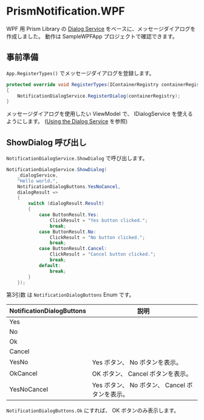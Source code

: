 # PrismNotification.WPF

WPF 用 Prism Library の [Dialog Service](https://prismlibrary.com/docs/wpf/dialog-service.html) をベースに、メッセージダイアログを作成しました。
動作は SampleWPFApp プロジェクトで確認できます。

## 事前準備

`App.RegisterTypes()` でメッセージダイアログを登録します。

```cs
protected override void RegisterTypes(IContainerRegistry containerRegistry)
{
    NotificationDialogService.RegisterDialog(containerRegistry);
}
```

メッセージダイアログを使用したい ViewModel で、 IDialogService を使えるようにします。
([Using the Dialog Service](https://prismlibrary.com/docs/wpf/dialog-service.html#using-the-dialog-service) を参照)

## ShowDialog 呼び出し

`NotificationDialogService.ShowDialog` で呼び出します。

```cs
NotificationDialogService.ShowDialog(
    _dialogService,
    "Hello world.",
    NotificationDialogButtons.YesNoCancel,
    dialogResult =>
    {
        switch (dialogResult.Result)
        {
            case ButtonResult.Yes:
                ClickResult = "Yes button clicked.";
                break;
            case ButtonResult.No:
                ClickResult = "No button clicked.";
                break;
            case ButtonResult.Cancel:
                ClickResult = "Cancel button clicked.";
                break;
            default:
                break;
        }
    });
```

第3引数 は `NotificationDialogButtons` Enum です。

NotificationDialogButtons | 説明
------- | -------
Yes |
No |
Ok |
Cancel |
YesNo | Yes ボタン、 No ボタンを表示。
OkCancel | OK ボタン、 Cancel ボタンを表示。
YesNoCancel | Yes ボタン、 No ボタン、 Cancel ボタンを表示。

`NotificationDialogButtons.Ok` にすれば、 OK ボタンのみ表示します。